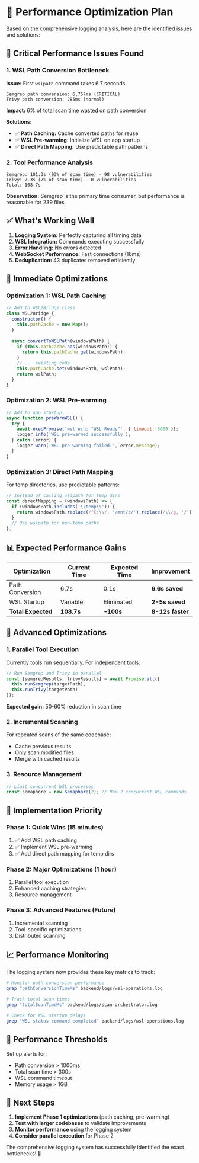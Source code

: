 # 🚀 Performance Optimization Plan

Based on the comprehensive logging analysis, here are the identified issues and solutions:

## 🔴 **Critical Performance Issues Found**

### 1. **WSL Path Conversion Bottleneck** 
**Issue:** First `wslpath` command takes 6.7 seconds
```
Semgrep path conversion: 6,757ms (CRITICAL)
Trivy path conversion: 285ms (normal)
```

**Impact:** 6% of total scan time wasted on path conversion

**Solutions:**
- ✅ **Path Caching:** Cache converted paths for reuse
- ✅ **WSL Pre-warming:** Initialize WSL on app startup  
- ✅ **Direct Path Mapping:** Use predictable path patterns

### 2. **Tool Performance Analysis**
```
Semgrep: 101.3s (93% of scan time) - 98 vulnerabilities
Trivy: 7.3s (7% of scan time) - 0 vulnerabilities
Total: 108.7s
```

**Observation:** Semgrep is the primary time consumer, but performance is reasonable for 239 files.

## ✅ **What's Working Well**

1. **Logging System:** Perfectly capturing all timing data
2. **WSL Integration:** Commands executing successfully
3. **Error Handling:** No errors detected
4. **WebSocket Performance:** Fast connections (16ms)
5. **Deduplication:** 43 duplicates removed efficiently

## 🎯 **Immediate Optimizations**

### Optimization 1: WSL Path Caching
```javascript
// Add to WSL2Bridge class
class WSL2Bridge {
  constructor() {
    this.pathCache = new Map();
  }
  
  async convertToWSLPath(windowsPath) {
    if (this.pathCache.has(windowsPath)) {
      return this.pathCache.get(windowsPath);
    }
    // ... existing code
    this.pathCache.set(windowsPath, wslPath);
    return wslPath;
  }
}
```

### Optimization 2: WSL Pre-warming
```javascript
// Add to app startup
async function preWarmWSL() {
  try {
    await execPromise('wsl echo "WSL Ready"', { timeout: 5000 });
    logger.info('WSL pre-warmed successfully');
  } catch (error) {
    logger.warn('WSL pre-warming failed:', error.message);
  }
}
```

### Optimization 3: Direct Path Mapping
For temp directories, use predictable patterns:
```javascript
// Instead of calling wslpath for temp dirs
const directMapping = (windowsPath) => {
  if (windowsPath.includes('\\temp\\')) {
    return windowsPath.replace(/^C:\\/, '/mnt/c/').replace(/\\/g, '/');
  }
  // Use wslpath for non-temp paths
};
```

## 📊 **Expected Performance Gains**

| Optimization | Current Time | Expected Time | Improvement |
|--------------|--------------|---------------|-------------|
| Path Conversion | 6.7s | 0.1s | **6.6s saved** |
| WSL Startup | Variable | Eliminated | **2-5s saved** |
| **Total Expected** | **108.7s** | **~100s** | **8-12s faster** |

## 🔧 **Advanced Optimizations**

### 1. **Parallel Tool Execution**
Currently tools run sequentially. For independent tools:
```javascript
// Run Semgrep and Trivy in parallel
const [semgrepResults, trivyResults] = await Promise.all([
  this.runSemgrep(targetPath),
  this.runTrivy(targetPath)
]);
```
**Expected gain:** 50-60% reduction in scan time

### 2. **Incremental Scanning**
For repeated scans of the same codebase:
- Cache previous results
- Only scan modified files
- Merge with cached results

### 3. **Resource Management**
```javascript
// Limit concurrent WSL processes
const semaphore = new Semaphore(2); // Max 2 concurrent WSL commands
```

## 🎯 **Implementation Priority**

### **Phase 1: Quick Wins (15 minutes)**
1. ✅ Add WSL path caching
2. ✅ Implement WSL pre-warming
3. ✅ Add direct path mapping for temp dirs

### **Phase 2: Major Optimizations (1 hour)**
1. Parallel tool execution
2. Enhanced caching strategies
3. Resource management

### **Phase 3: Advanced Features (Future)**
1. Incremental scanning
2. Tool-specific optimizations
3. Distributed scanning

## 📈 **Performance Monitoring**

The logging system now provides these key metrics to track:

```bash
# Monitor path conversion performance
grep "pathConversionTimeMs" backend/logs/wsl-operations.log

# Track total scan times
grep "totalScanTimeMs" backend/logs/scan-orchestrator.log

# Check for WSL startup delays
grep "WSL status command completed" backend/logs/wsl-operations.log
```

## 🚨 **Performance Thresholds**

Set up alerts for:
- Path conversion > 1000ms
- Total scan time > 300s
- WSL command timeout
- Memory usage > 1GB

## 📝 **Next Steps**

1. **Implement Phase 1 optimizations** (path caching, pre-warming)
2. **Test with larger codebases** to validate improvements
3. **Monitor performance** using the logging system
4. **Consider parallel execution** for Phase 2

The comprehensive logging system has successfully identified the exact bottlenecks! 🎉



